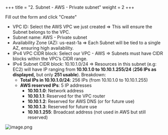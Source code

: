 +++
title = "2. Subnet - AWS - Private subnet"
weight = 2
+++


Fill out the form and click "Create"

- VPC ID: Select the AWS VPC we just created
⇒ This will ensure the Subnet belongs to the VPC.
- Subnet name: AWS - Private subnet
- Availability Zone (AZ): us-east-1a
⇒ Each Subnet will be tied to a single AZ, ensuring high availability.
- IPv4 VPC CIDR block: Select our VPC - AWS
⇒ Subnets must have CIDR blocks within the VPC’s CIDR range.
- IPv4 Subnet CIDR block: 10.10.1.0/24
⇒ Resources in this subnet (e.g: EC2) will have IP ranging from **10.10.1.0 to 10.10.1.255/24** (**256 IPs as displayed,** but only **251 usable**). Breakdown:
	- **Total IPs in 10.10.1.0/24**: 256 IPs (from 10.10.1.0 to 10.10.1.255)
	- **AWS reserved IPs**: 5 IP addresses
		- **10.10.1.0**: Network address
		- **10.10.1.1**: Reserved for the VPC router
		- **10.10.1.2**: Reserved for AWS DNS (or for future use)
		- **10.10.1.3**: Reserved for future use
		- **10.10.1.255**: Broadcast address (not used in AWS but still reserved)

![image.png](/images/003-iii-setup-vpc-aws-resources/9-144058-image.png)


